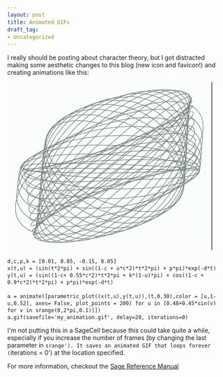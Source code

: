 ```yaml
---
layout: post
title: Animated GIFs
draft_tag: 
- Uncategorized
---
```


I really should be posting about character theory, but I got distracted making some aesthetic changes to this blog (new icon and favicon!) and creating animations like this:

![harmonograph](/images/harmonograph_loop.gif)

    d,c,p,k = [0.01, 0.05, -0.15, 0.05]
    x(t,u) = (sin(t*2*pi) + sin((1-c + u*c*2)*t*2*pi) + p*pi)*exp(-d*t)
    y(t,u) = (sin((1-c+ 0.55*c*2)*t*2*pi + k*(1-u)*pi) + cos((1-c + 0.9*c*2)*t*2*pi) + p*pi)*exp(-d*t)
      
    a = animate([parametric_plot((x(t,u),y(t,u)),(t,0,30),color = [u,1-u,0.52], axes= False, plot_points = 200) for u in [0.48+0.45*sin(v) for v in srange(0,2*pi,0.1)]])
    a.gif(savefile='my_animation.gif', delay=20, iterations=0)
  
I'm not putting this in a SageCell because this could take quite a while, especially if you increase the number of frames (by changing the last parameter in `srange'). It saves an animated GIF that loops forever (`iterations = 0') at the location specified.

For more information, checkout the [Sage Reference Manual](http://www.sagemath.org/doc/reference/plotting/sage/plot/animate.html)

